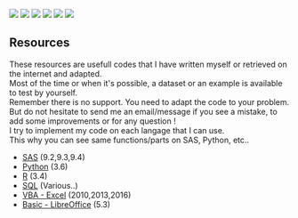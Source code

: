 ![](https://img.shields.io/badge/SAS-9.3-B34936.svg)
![](https://img.shields.io/badge/SAS-9.4-B34936.svg)
![](https://img.shields.io/badge/VBA-Excel--2010-945DB7.svg)
![](https://img.shields.io/badge/VBA-Excel--2013-945DB7.svg)
![](https://img.shields.io/badge/Python-3.6-3572A5.svg)
![](https://img.shields.io/badge/R-3.4-198CE7.svg)

## Resources

These resources are usefull codes that I have written myself or retrieved on the internet and adapted.      
Most of the time or when it's possible, a dataset or an example is available to test by yourself.  
Remember there is no support. You need to adapt the code to your problem.  
But do not hesitate to send me an email/message if you see a mistake, to add some improvements or for any question !  
I try to implement my code on each langage that I can use.   
This why you can see same functions/parts on SAS, Python, etc..  


 - [SAS](https://github.com/NicoDupont/Resources/tree/master/SAS)  (9.2,9.3,9.4)
 - [Python](https://github.com/NicoDupont/Resources/tree/master/Python) (3.6)
 - [R](https://github.com/NicoDupont/Resources/tree/master/R) (3.4)
 - [SQL](https://github.com/NicoDupont/Resources/tree/master/SQL) (Various..)
 - [VBA - Excel](https://github.com/NicoDupont/Resources/tree/master/VBA-Excel) (2010,2013,2016)
 - [Basic - LibreOffice](https://github.com/NicoDupont/Resources/tree/master/LibreOffice) (5.3)
